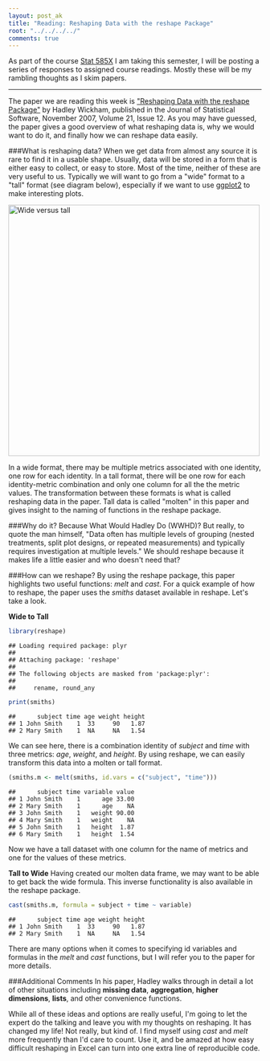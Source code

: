```yaml
---
layout: post_ak
title: "Reading: Reshaping Data with the reshape Package"
root: "../../../../"
comments: true
---
```


As part of the course [Stat 585X](http://dicook.github.io/stat585/) I am taking this semester, I will be posting a series of responses to assigned course readings. Mostly these will be my rambling thoughts as I skim papers.

****

The paper we are reading this week is ["Reshaping Data with the reshape Package"](http://www.jstatsoft.org/v21/i12/paper) by Hadley Wickham, published in the Journal of Statistical Software, November 2007, Volume 21, Issue 12. As you may have guessed, the paper gives a good overview of what reshaping data is, why we would want to do it, and finally how we can reshape data easily.

###What is reshaping data?
When we get data from almost any source it is rare to find it in a usable shape. Usually, data will be stored in a form that is either easy to collect, or easy to store. Most of the time, neither of these are very useful to us. Typically we will want to go from a "wide" format to a "tall" format (see diagram below), especially if we want to use [ggplot2](http://ggplot2.org) to make interesting plots. 

<img src="{{ page.root }}images/blog/01142014widevstall.png" alt="Wide versus tall" style="width: 500px;"/>

In a wide format, there may be multiple metrics associated with one identity, one row for each identity. In a tall format, there will be one row for each identity-metric combination and only one column for all the the metric values. The transformation between these formats is what is called reshaping data in the paper. Tall data is called "molten" in this paper and gives insight to the naming of functions in the reshape package.

###Why do it?
Because What Would Hadley Do (WWHD)? But really, to quote the man himself, "Data often has multiple levels of grouping (nested treatments, split plot designs, or repeated
measurements) and typically requires investigation at multiple levels." We should reshape because it makes life a little easier and who doesn't need that?

###How can we reshape?
By using the reshape package, this paper highlights two useful functions: *melt* and *cast*. For a quick example of how to reshape, the paper uses the *smiths* dataset available in reshape. Let's take a look.

**Wide to Tall**

```r
library(reshape)
```

```
## Loading required package: plyr
## 
## Attaching package: 'reshape'
## 
## The following objects are masked from 'package:plyr':
## 
##     rename, round_any
```

```r
print(smiths)
```

```
##      subject time age weight height
## 1 John Smith    1  33     90   1.87
## 2 Mary Smith    1  NA     NA   1.54
```

We can see here, there is a combination identity of *subject* and *time* with three metrics: *age*, *weight*, and *height*. By using reshape, we can easily transform this data into a molten or tall format.

```r
(smiths.m <- melt(smiths, id.vars = c("subject", "time")))
```

```
##      subject time variable value
## 1 John Smith    1      age 33.00
## 2 Mary Smith    1      age    NA
## 3 John Smith    1   weight 90.00
## 4 Mary Smith    1   weight    NA
## 5 John Smith    1   height  1.87
## 6 Mary Smith    1   height  1.54
```

Now we have a tall dataset with one column for the name of metrics and one for the values of these metrics. 

**Tall to Wide**
Having created our molten data frame, we may want to be able to get back the wide formula. This inverse functionality is also available in the reshape package.

```r
cast(smiths.m, formula = subject + time ~ variable)
```

```
##      subject time age weight height
## 1 John Smith    1  33     90   1.87
## 2 Mary Smith    1  NA     NA   1.54
```


There are many options when it comes to specifying id variables and formulas in the *melt* and *cast* functions, but I will refer you to the paper for more details.

###Additional Comments
In his paper, Hadley walks through in detail a lot of other situations including **missing data**, **aggregation**, **higher dimensions**, **lists**, and other convenience functions. 

While all of these ideas and options are really useful, I'm going to let the expert do the talking and leave you with my thoughts on reshaping. It has changed my life! Not really, but kind of. I find myself using *cast* and *melt* more frequently than I'd care to count. Use it, and be amazed at how easy difficult reshaping in Excel can turn into one extra line of reproducible code. 
